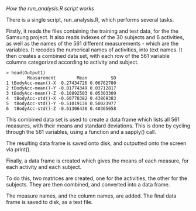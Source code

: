 *How the  run_analysis.R script works*

There is a single script,  run_analysis.R, which performs several tasks.

Firstly, it reads the files containing the training and test data, for the the Samsung project.  It also reads indexes of the 30 subjects and 6 activities, as well as the names of the 561 different measurements - which are the variables.  It recodes the numerical names of activities, into text names.  It then creates a combined data set, with each row of the 561 variable columns categorized according to activity and subject.
```
> head(Output1)
        Measurement        Mean         SD
1 tBodyAcc-mean()-X  0.27434726 0.06762780
2 tBodyAcc-mean()-Y -0.01774349 0.03712817
3 tBodyAcc-mean()-Z -0.10892503 0.05303309
4  tBodyAcc-std()-X -0.60778382 0.43869383
5  tBodyAcc-std()-Y -0.51019138 0.50023977
6  tBodyAcc-std()-Z -0.61306430 0.40365658

```

This combined data set is used to create a data frame which lists all 561 measures, with their means and standard deviations.  This is done by cycling through the 561 variables, using a function and a sapply() call.

The resulting data frame is saved onto disk, and outputted onto the screen via print().

Finally, a data frame is created which gives the means of each measure, for each activity and each subject.  

To do this, two matrices are created, one for the activities, the other for the subjects.  They are then combined, and converted into a data frame.  

The measure names, and the column names, are added.  The final data frame is saved to disk, as a text file.
